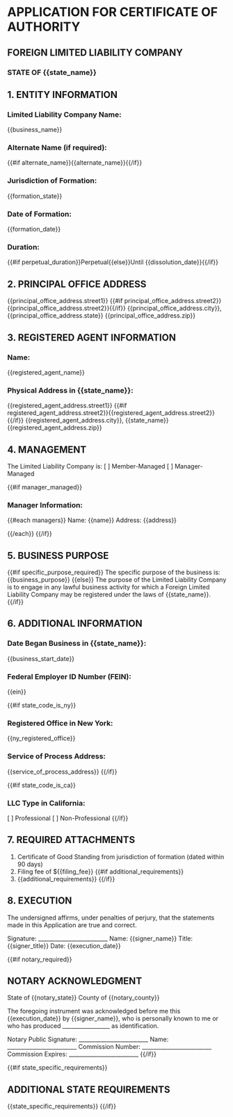 # APPLICATION FOR CERTIFICATE OF AUTHORITY
## FOREIGN LIMITED LIABILITY COMPANY
### STATE OF {{state_name}}

## 1. ENTITY INFORMATION

### Limited Liability Company Name:
{{business_name}}

### Alternate Name (if required):
{{#if alternate_name}}{{alternate_name}}{{/if}}

### Jurisdiction of Formation:
{{formation_state}}

### Date of Formation:
{{formation_date}}

### Duration:
{{#if perpetual_duration}}Perpetual{{else}}Until {{dissolution_date}}{{/if}}

## 2. PRINCIPAL OFFICE ADDRESS

{{principal_office_address.street1}}
{{#if principal_office_address.street2}}{{principal_office_address.street2}}{{/if}}
{{principal_office_address.city}}, {{principal_office_address.state}} {{principal_office_address.zip}}

## 3. REGISTERED AGENT INFORMATION

### Name:
{{registered_agent_name}}

### Physical Address in {{state_name}}:
{{registered_agent_address.street1}}
{{#if registered_agent_address.street2}}{{registered_agent_address.street2}}{{/if}}
{{registered_agent_address.city}}, {{state_name}} {{registered_agent_address.zip}}

## 4. MANAGEMENT

The Limited Liability Company is:
[ ] Member-Managed
[ ] Manager-Managed

{{#if manager_managed}}
### Manager Information:
{{#each managers}}
Name: {{name}}
Address: {{address}}

{{/each}}
{{/if}}

## 5. BUSINESS PURPOSE

{{#if specific_purpose_required}}
The specific purpose of the business is:
{{business_purpose}}
{{else}}
The purpose of the Limited Liability Company is to engage in any lawful business activity for which a Foreign Limited Liability Company may be registered under the laws of {{state_name}}.
{{/if}}

## 6. ADDITIONAL INFORMATION

### Date Began Business in {{state_name}}:
{{business_start_date}}

### Federal Employer ID Number (FEIN):
{{ein}}

{{#if state_code_is_ny}}
### Registered Office in New York:
{{ny_registered_office}}

### Service of Process Address:
{{service_of_process_address}}
{{/if}}

{{#if state_code_is_ca}}
### LLC Type in California:
[ ] Professional
[ ] Non-Professional
{{/if}}

## 7. REQUIRED ATTACHMENTS

1. Certificate of Good Standing from jurisdiction of formation (dated within 90 days)
2. Filing fee of ${{filing_fee}}
{{#if additional_requirements}}
3. {{additional_requirements}}
{{/if}}

## 8. EXECUTION

The undersigned affirms, under penalties of perjury, that the statements made in this Application are true and correct.

Signature: _________________________
Name: {{signer_name}}
Title: {{signer_title}}
Date: {{execution_date}}

{{#if notary_required}}
## NOTARY ACKNOWLEDGMENT

State of {{notary_state}}
County of {{notary_county}}

The foregoing instrument was acknowledged before me this {{execution_date}} by {{signer_name}}, who is personally known to me or who has produced _________________ as identification.

Notary Public Signature: _________________________
Name: _________________________
Commission Number: _________________________
Commission Expires: _________________________
{{/if}}

{{#if state_specific_requirements}}
## ADDITIONAL STATE REQUIREMENTS
{{state_specific_requirements}}
{{/if}}
